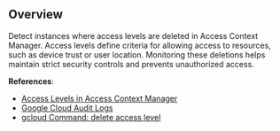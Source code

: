 ## Overview

Detect instances where access levels are deleted in Access Context Manager. Access levels define criteria for allowing access to resources, such as device trust or user location. Monitoring these deletions helps maintain strict security controls and prevents unauthorized access.

**References**:
- [Access Levels in Access Context Manager](https://cloud.google.com/access-context-manager/docs/overview)
- [Google Cloud Audit Logs](https://cloud.google.com/logging/docs/audit)
- [gcloud Command: delete access level](https://cloud.google.com/sdk/gcloud/reference/access-context-manager/levels/delete)
